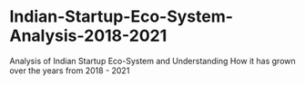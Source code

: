 # Indian-Startup-Eco-System-Analysis-2018-2021
Analysis of Indian Startup Eco-System and Understanding How it has grown over the years from 2018 - 2021
